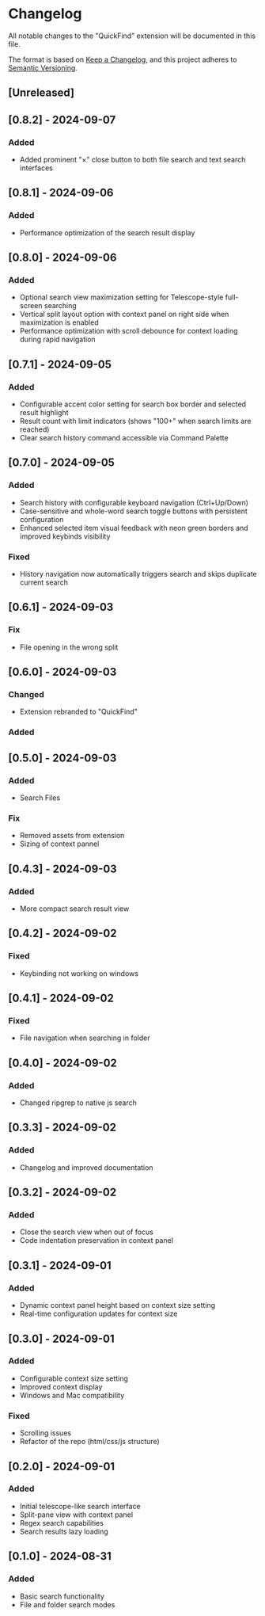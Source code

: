 # Changelog

All notable changes to the "QuickFind" extension will be documented in this file.

The format is based on [Keep a Changelog](https://keepachangelog.com/en/1.0.0/),
and this project adheres to [Semantic Versioning](https://semver.org/spec/v2.0.0.html).

## [Unreleased]

## [0.8.2] - 2024-09-07

### Added

- Added prominent "×" close button to both file search and text search interfaces

## [0.8.1] - 2024-09-06

### Added

- Performance optimization of the search result display

## [0.8.0] - 2024-09-06

### Added

- Optional search view maximization setting for Telescope-style full-screen searching
- Vertical split layout option with context panel on right side when maximization is enabled
- Performance optimization with scroll debounce for context loading during rapid navigation

## [0.7.1] - 2024-09-05

### Added

- Configurable accent color setting for search box border and selected result highlight
- Result count with limit indicators (shows "100+" when search limits are reached)
- Clear search history command accessible via Command Palette

## [0.7.0] - 2024-09-05

### Added

- Search history with configurable keyboard navigation (Ctrl+Up/Down)
- Case-sensitive and whole-word search toggle buttons with persistent configuration
- Enhanced selected item visual feedback with neon green borders and improved keybinds visibility

### Fixed

- History navigation now automatically triggers search and skips duplicate current search

## [0.6.1] - 2024-09-03

### Fix

- File opening in the wrong split

## [0.6.0] - 2024-09-03

### Changed

- Extension rebranded to "QuickFind"

### Added

## [0.5.0] - 2024-09-03

### Added

- Search Files

### Fix

- Removed assets from extension
- Sizing of context pannel

## [0.4.3] - 2024-09-03

### Added

- More compact search result view

## [0.4.2] - 2024-09-02

### Fixed

- Keybinding not working on windows

## [0.4.1] - 2024-09-02

### Fixed

- File navigation when searching in folder

## [0.4.0] - 2024-09-02

### Added

- Changed ripgrep to native js search

## [0.3.3] - 2024-09-02

### Added

- Changelog and improved documentation

## [0.3.2] - 2024-09-02

### Added

- Close the search view when out of focus
- Code indentation preservation in context panel

## [0.3.1] - 2024-09-01

### Added

- Dynamic context panel height based on context size setting
- Real-time configuration updates for context size

## [0.3.0] - 2024-09-01

### Added

- Configurable context size setting
- Improved context display
- Windows and Mac compatibility

### Fixed

- Scrolling issues
- Refactor of the repo (html/css/js structure)

## [0.2.0] - 2024-09-01

### Added

- Initial telescope-like search interface
- Split-pane view with context panel
- Regex search capabilities
- Search results lazy loading

## [0.1.0] - 2024-08-31

### Added

- Basic search functionality
- File and folder search modes
